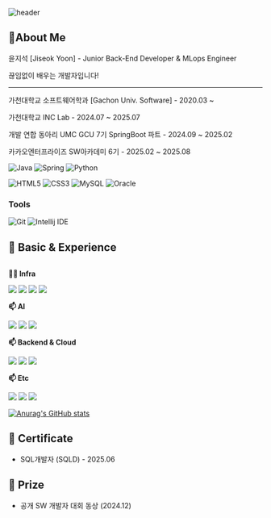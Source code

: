 ![header](https://capsule-render.vercel.app/api?type=wave&color=auto&height=300&section=header&text=Jiseok%20Yoon&fontSize=75)

## 🌱About Me

  <p> 윤지석 [Jiseok Yoon] - Junior Back-End Developer & MLops Engineer</p>
  <p> 끊임없이 배우는 개발자입니다!</p>
  
  <hr>
  <p> 가천대학교 소프트웨어학과 [Gachon Univ. Software] - 2020.03 ~ </p>
  <p> 가천대학교 INC Lab - 2024.07 ~ 2025.07 </p>
  <p> 개발 연합 동아리 UMC GCU 7기 SpringBoot 파트 - 2024.09 ~ 2025.02 </p>
  <p> 카카오엔터프라이즈 SW아카데미 6기 - 2025.02 ~ 2025.08</p> 

![Java](https://img.shields.io/badge/Java-007396.svg?&style=for-the-badge&logo=Java&logoColor=white)
![Spring](https://img.shields.io/badge/Spring-6DB33F.svg?&style=for-the-badge&logo=Spring&logoColor=white)
![Python](https://img.shields.io/badge/Python-3776AB.svg?&style=for-the-badge&logo=Python&logoColor=white)

![HTML5](https://img.shields.io/badge/HTML5-E34F26.svg?&style=for-the-badge&logo=HTML5&logoColor=white)
![CSS3](https://img.shields.io/badge/CSS3-1572B6.svg?&style=for-the-badge&logo=CSS3&logoColor=white)
![MySQL](https://img.shields.io/badge/MySQL-4479A1.svg?&style=for-the-badge&logo=MySQL&logoColor=white)
![Oracle](https://img.shields.io/badge/Oracle-F80000.svg?&style=for-the-badge&logo=Oracle&logoColor=white)

### Tools
![Git](https://img.shields.io/badge/Git-F05032.svg?&style=for-the-badge&logo=Git&logoColor=white)
![Intellij IDE](https://img.shields.io/badge/IntelliJIDEA-000000?style=for-the-badge&logo=IntelliJIDEA&logoColor=white)

##  🤔 Basic & Experience
<div style="display:flex; flex-direction:column; align-items:flex-start;">
    <p><strong>🧑‍💻 Infra</strong></p>
       <div>
         <img src="https://img.shields.io/badge/K8S-326CE5?style=for-the-badge&logo=kubernetes&logoColor=white">
         <img src="https://img.shields.io/badge/terraform-844FBA?style=for-the-badge&logo=terraform&logoColor=white">
         <img src="https://img.shields.io/badge/Redis-DC382D?style=for-the-badge&logo=redis&logoColor=white">
         <img src="https://img.shields.io/badge/Nginx-009639?style=for-the-badge&logo=nginx&logoColor=white">
         <!-- <img src="https://img.shields.io/badge/Jenkins-D24939?style=for-the-badge&logo=jenkins&logoColor=white"> -->
     </div>
    <p><strong>📫 AI</strong></p>
    <div>
      <img src="https://img.shields.io/badge/Python-3776AB?style=for-the-badge&logo=python&logoColor=white">
      <img src="https://img.shields.io/badge/FastAPI-009688?style=for-the-badge&logo=fastapi&logoColor=white">
      <img src="https://img.shields.io/badge/LangChain-3B3B98?style=for-the-badge&logoColor=white">
      <!-- <img src="https://img.shields.io/badge/Gunicorn-499848?style=for-the-badge&logoColor=white"> -->
    </div>
    <!-- <p><strong>📫 Frontend</strong></p> -->
    <div>
        <!-- <img src="https://img.shields.io/badge/vue-4FC08D?style=for-the-badge&logo=vue.js&logoColor=white"> -->
        <!-- <img src="https://img.shields.io/badge/jsp-FF6600?style=for-the-badge&logo=ejs&logoColor=white"> -->
    </div>
    <p><strong>📫 Backend & Cloud</strong></p>
    <div>
      <!-- <img src="https://img.shields.io/badge/Spring Cloud-6DB33F?style=for-the-badge&logo=spring&logoColor=white"> -->
      <img src="https://img.shields.io/badge/GCP-4285F4?style=for-the-badge&logo=google-cloud&logoColor=white">
      <img src="https://img.shields.io/badge/OCI-F80000?style=for-the-badge&logo=oracle&logoColor=white">
      <!-- <img src="https://img.shields.io/badge/Azure-0078D4?style=for-the-badge&logo=microsoft-azure&logoColor=white"> -->
      <img src="https://img.shields.io/badge/QueryDSL-4479A1?style=for-the-badge&logoColor=white">
      <!-- <img src="https://img.shields.io/badge/KCP-FFCD00?style=for-the-badge&logo=kakao&logoColor=black"> -->
      <!-- <img src="https://img.shields.io/badge/Node.js-5FA04E?style=for-the-badge&logo=node.js&logoColor=black"> -->
      <!-- <img src="https://img.shields.io/badge/express-000000?style=for-the-badge&logo=express&logoColor=white"> -->
      <!-- <img src="https://img.shields.io/badge/Oracle-F80000?style=for-the-badge&logo=oracle&logoColor=white"> -->
    </div>
    <p><strong>📫 Etc</strong></p>
    <div>
      <img src="https://img.shields.io/badge/C-00599C?style=for-the-badge&logo=C&logoColor=white"/>
      <img src="https://img.shields.io/badge/C++-00599C?style=for-the-badge&logo=cplusplus&logoColor=white">
      <!-- <img src="https://img.shields.io/badge/TS-3178C6?style=for-the-badge&logo=typescript&logoColor=white"> -->
      <img src="https://img.shields.io/badge/Security-1A1A1A?style=for-the-badge&logo=hackaday&logoColor=white">
      <!-- <img src="https://img.shields.io/badge/raspberry pi-A22846?style=for-the-badge&logo=raspberry pi&logoColor=white"> -->
    </div>
</div>


[![Anurag's GitHub stats](https://github-readme-stats.vercel.app/api?username=yoonjiseok)](https://github.com/anuraghazra/github-readme-stats)

## 📝 Certificate
* SQL개발자 (SQLD) - 2025.06

## 📝 Prize
* 공개 SW 개발자 대회 동상 (2024.12)
